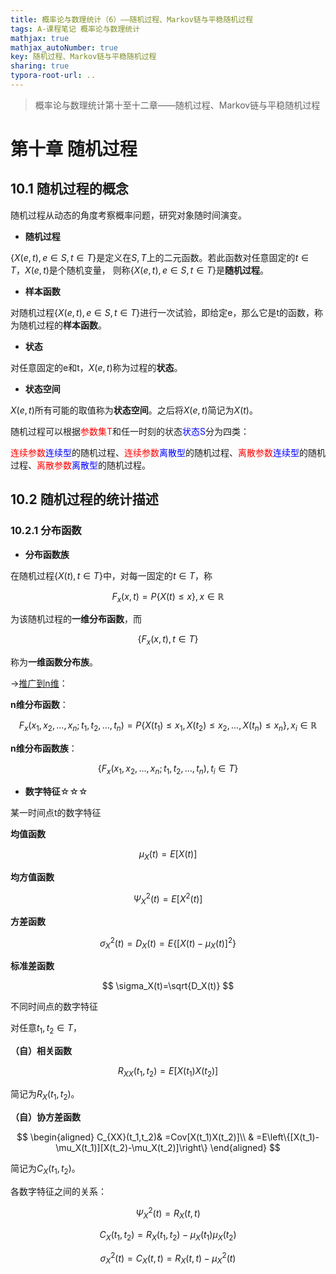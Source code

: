 ```yaml
---
title: 概率论与数理统计（6）——随机过程、Markov链与平稳随机过程
tags: A-课程笔记 概率论与数理统计
mathjax: true
mathjax_autoNumber: true
key: 随机过程、Markov链与平稳随机过程
sharing: true
typora-root-url: ..
---
```


> 概率论与数理统计第十至十二章——随机过程、Markov链与平稳随机过程

<!--more-->

# 第十章  随机过程

## 10.1  随机过程的概念

随机过程从动态的角度考察概率问题，研究对象随时间演变。

- **随机过程**

$\left\{X(e,t),e\in S,t\in T \right\}$是定义在$S,T$上的二元函数。若此函数对任意固定的$t\in T$，$X(e,t)$是个随机变量， 则称$\left\{X(e,t),e\in S,t\in T \right\}$是**随机过程**。

- **样本函数**

对随机过程$\left\{X(e,t),e\in S,t\in T \right\}$进行一次试验，即给定e，那么它是t的函数，称为随机过程的**样本函数**。

- **状态**

对任意固定的e和t，$X(e,t)$称为过程的**状态**。

- **状态空间**

$X(e,t)$所有可能的取值称为**状态空间**。之后将$X(e,t)$简记为$X(t)$。

随机过程可以根据<font color=red>参数集T</font>和任一时刻的状态<font color=blue>状态S</font>分为四类：

<font color=red>连续参数</font><font color=blue>连续型</font>的随机过程、<font color=red>连续参数</font><font color=blue>离散型</font>的随机过程、<font color=red>离散参数</font><font color=blue>连续型</font>的随机过程、<font color=red>离散参数</font><font color=blue>离散型</font>的随机过程。

## 10.2  随机过程的统计描述

### 10.2.1  分布函数

- **分布函数族**

在随机过程$\left\{X(t),t\in T\right\}$中，对每一固定的$t\in T$，称

$$
F_x(x,t)=P\left\{ X(t)\leq x\right\},x\in \mathbb{R}
$$

为该随机过程的**一维分布函数**，而

$$
\left\{ F_x(x,t),t\in T\right\}
$$

称为**一维函数分布族**。

→<u>推广到n维</u>：

**n维分布函数**：

$$
F_x(x_1,x_2,...,x_n;t_1,t_2,...,t_n)=P\left\{ X(t_1)\leq x_1,X(t_2)\leq x_2,...,X(t_n)\leq x_n\right\}, x_i\in \mathbb{R}
$$

**n维分布函数族**：

$$
\left\{F_x(x_1,x_2,...,x_n;t_1,t_2,...,t_n),t_i\in T\right\}
$$

- **数字特征**☆☆☆

某一时间点t的数字特征

**均值函数**

$$
\mu_X(t)=E[X(t)]
$$

**均方值函数**

$$
\Psi_X^2(t)=E[X^2(t)]
$$

**方差函数**

$$
\sigma_X^2(t)=D_X(t)=E\left\{[X(t)-\mu_X(t)]^2\right\}
$$

**标准差函数**

$$
\sigma_X(t)=\sqrt{D_X(t)}
$$

不同时间点的数字特征

对任意$t_1,t_2\in T$，

**（自）相关函数**

$$
R_{XX}(t_1,t_2)=E[X(t_1)X(t_2)]
$$

简记为$R_X(t_1,t_2)$。

**（自）协方差函数**

$$
\begin{aligned}
    C_{XX}(t_1,t_2)& =Cov[X(t_1)X(t_2)]\\
                   & =E\left\{[X(t_1)-\mu_X(t_1)][X(t_2)-\mu_X(t_2)]\right\}
\end{aligned}
$$

简记为$C_X(t_1,t_2)$。

各数字特征之间的关系：

$$
\Psi_X^2(t)=R_X(t,t)
$$

$$
C_X(t_1,t_2)=R_X(t_1,t_2)-\mu_X(t_1)\mu_X(t_2)
$$

$$
\sigma_X^2(t)=C_X(t,t)=R_X(t,t)-\mu_X^2(t)
$$
